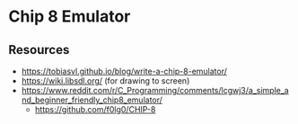 # Chip 8 Emulator

## Resources

- https://tobiasvl.github.io/blog/write-a-chip-8-emulator/
- https://wiki.libsdl.org/ (for drawing to screen)
- https://www.reddit.com/r/C_Programming/comments/lcgwj3/a_simple_and_beginner_friendly_chip8_emulator/
  - https://github.com/f0lg0/CHIP-8
